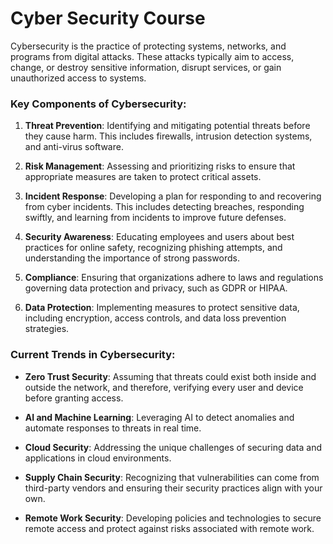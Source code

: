 # Cyber Security Course
 
Cybersecurity is the practice of protecting systems, networks, and programs from digital attacks. These attacks typically aim to access, change, or destroy sensitive information, disrupt services, or gain unauthorized access to systems.

### Key Components of Cybersecurity:

1. **Threat Prevention**: Identifying and mitigating potential threats before they cause harm. This includes firewalls, intrusion detection systems, and anti-virus software.

2. **Risk Management**: Assessing and prioritizing risks to ensure that appropriate measures are taken to protect critical assets.

3. **Incident Response**: Developing a plan for responding to and recovering from cyber incidents. This includes detecting breaches, responding swiftly, and learning from incidents to improve future defenses.

4. **Security Awareness**: Educating employees and users about best practices for online safety, recognizing phishing attempts, and understanding the importance of strong passwords.

5. **Compliance**: Ensuring that organizations adhere to laws and regulations governing data protection and privacy, such as GDPR or HIPAA.

6. **Data Protection**: Implementing measures to protect sensitive data, including encryption, access controls, and data loss prevention strategies.

### Current Trends in Cybersecurity:

- **Zero Trust Security**: Assuming that threats could exist both inside and outside the network, and therefore, verifying every user and device before granting access.
  
- **AI and Machine Learning**: Leveraging AI to detect anomalies and automate responses to threats in real time.

- **Cloud Security**: Addressing the unique challenges of securing data and applications in cloud environments.

- **Supply Chain Security**: Recognizing that vulnerabilities can come from third-party vendors and ensuring their security practices align with your own.

- **Remote Work Security**: Developing policies and technologies to secure remote access and protect against risks associated with remote work.

